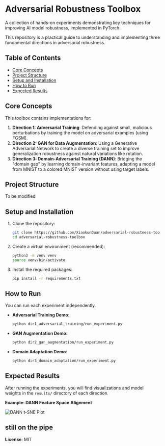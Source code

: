 # Adversarial Robustness Toolbox

A collection of hands-on experiments demonstrating key techniques for improving AI model robustness, implemented in PyTorch.

This repository is a practical guide to understanding and implementing three fundamental directions in adversarial robustness.

## Table of Contents
- [Core Concepts](#core-concepts)
- [Project Structure](#project-structure)
- [Setup and Installation](#setup-and-installation)
- [How to Run](#how-to-run)
- [Expected Results](#expected-results)

## Core Concepts

This toolbox contains implementations for:

1.  **Direction 1: Adversarial Training**: Defending against small, malicious perturbations by training the model on adversarial examples (using FGSM).
2.  **Direction 2: GAN for Data Augmentation**: Using a Generative Adversarial Network to create a diverse training set to improve generalization robustness against natural variations like rotation.
3.  **Direction 3: Domain-Adversarial Training (DANN)**: Bridging the "domain gap" by learning domain-invariant features, adapting a model from MNIST to a colored MNIST version without using target labels.

## Project Structure
To be modified

## Setup and Installation
1.  Clone the repository:
    ```bash
    git clone https://github.com/XiaokunDuan/adversarial-robustness-toolbox.git
    cd adversarial-robustness-toolbox
    ```
2.  Create a virtual environment (recommended):
    ```bash
    python3 -m venv venv
    source venv/bin/activate
    ```
3.  Install the required packages:
    ```bash
    pip install -r requirements.txt
    ```

## How to Run

You can run each experiment independently.

-   **Adversarial Training Demo**:
    ```bash
    python dir1_adversarial_training/run_experiment.py
    ```
-   **GAN Augmentation Demo**:
    ```bash
    python dir2_gan_augmentation/run_experiment.py
    ```
-   **Domain Adaptation Demo**:
    ```bash
    python dir3_domain_adaptation/run_experiment.py
    ```

## Expected Results

After running the experiments, you will find visualizations and model weights in the `results/` directory of each direction.

**Example: DANN Feature Space Alignment**

![DANN t-SNE Plot](dir3_domain_adaptation/results/tsne_visualization.png)

still on the pipe
---
**License**: MIT
